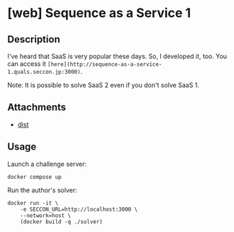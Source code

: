 # [web] Sequence as a Service 1

## Description

I've heard that SaaS is very popular these days. So, I developed it, too. You can access it `[here](http://sequence-as-a-service-1.quals.seccon.jp:3000)`.

Note: It is possible to solve SaaS 2 even if you don't solve SaaS 1.

## Attachments

- [dist](files/dist)

## Usage

Launch a challenge server:

```
docker compose up
```

Run the author's solver:

```
docker run -it \
    -e SECCON_URL=http://localhost:3000 \
    --network=host \
    (docker build -q ./solver)
```
